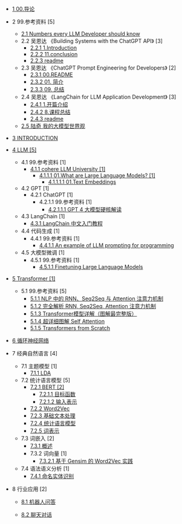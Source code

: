   - [1 00.导论](/00.导论/README.md)
    
  - 2 99.参考资料 [5]
    - [2.1 Numbers every LLM Developer should know](/99.参考资料/2023-Numbers%20every%20LLM%20Developer%20should%20know.md)
    - 2.2 吴恩达 《Building Systems with the ChatGPT API》 [3]
      - [2.2.1 1.Introduction](/99.参考资料/2023-吴恩达-《Building%20Systems%20with%20the%20ChatGPT%20API》/1.Introduction.md)
      - [2.2.2 11.conclusion](/99.参考资料/2023-吴恩达-《Building%20Systems%20with%20the%20ChatGPT%20API》/11.conclusion.md)
      - [2.2.3 readme](/99.参考资料/2023-吴恩达-《Building%20Systems%20with%20the%20ChatGPT%20API》/readme.md)
    - 2.3 吴恩达 《ChatGPT Prompt Engineering for Developers》 [2]
      - [2.3.1 00.README](/99.参考资料/2023-吴恩达-《ChatGPT%20Prompt%20Engineering%20for%20Developers》/00.README.md)
      - [2.3.2 01. 简介](/99.参考资料/2023-吴恩达-《ChatGPT%20Prompt%20Engineering%20for%20Developers》/01.%20简介.md)
      - [2.3.3 09. 总结](/99.参考资料/2023-吴恩达-《ChatGPT%20Prompt%20Engineering%20for%20Developers》/09.%20总结.md)
    - 2.4 吴恩达 《LangChain for LLM Application Development》 [3]
      - [2.4.1 1.开篇介绍](/99.参考资料/2023-吴恩达-《LangChain%20for%20LLM%20Application%20Development》/1.开篇介绍.md)
      - [2.4.2 8.课程总结](/99.参考资料/2023-吴恩达-《LangChain%20for%20LLM%20Application%20Development》/8.课程总结.md)
      - [2.4.3 readme](/99.参考资料/2023-吴恩达-《LangChain%20for%20LLM%20Application%20Development》/readme.md)
    - [2.5 陆奇 我的大模型世界观](/99.参考资料/2023-陆奇-我的大模型世界观.md)
  - [3 INTRODUCTION](/INTRODUCTION.md)
  - [4 LLM [5]](/LLM/README.md)
    - 4.1 99.参考资料 [1]
      - [4.1.1 cohere LLM University [1]](/LLM/99.参考资料/cohere-LLM%20University/README.md)
        - [4.1.1.1 01.What are Large Language Models? [1]](/LLM/99.参考资料/cohere-LLM%20University/01.What%20are%20Large%20Language%20Models?/README.md)
          - [4.1.1.1.1 01.Text Embeddings](/LLM/99.参考资料/cohere-LLM%20University/01.What%20are%20Large%20Language%20Models?/01.Text%20Embeddings.md)
    - 4.2 GPT [1]
      - 4.2.1 ChatGPT [1]
        - 4.2.1.1 99.参考资料 [1]
          - [4.2.1.1.1 GPT 4 大模型硬核解读](/LLM/GPT/ChatGPT/99.参考资料/2023-GPT-4%20大模型硬核解读.md)
    - 4.3 LangChain [1]
      - [4.3.1 LangChain 中文入门教程](/LLM/LangChain/2023-LangChain%20中文入门教程.md)
    - 4.4 代码生成 [1]
      - 4.4.1 99.参考资料 [1]
        - [4.4.1.1 An example of LLM prompting for programming](/LLM/代码生成/99.参考资料/2023-An%20example%20of%20LLM%20prompting%20for%20programming.md)
    - 4.5 大模型微调 [1]
      - 4.5.1 99.参考资料 [1]
        - [4.5.1.1 Finetuning Large Language Models](/LLM/大模型微调/99.参考资料/2023-Finetuning%20Large%20Language%20Models.md)
  - [5 Transformer [1]](/Transformer/README.md)
    - 5.1 99.参考资料 [5]
      - [5.1.1 NLP 中的 RNN、Seq2Seq 与 Attention 注意力机制](/Transformer/99.参考资料/2019-NLP%20中的%20RNN、Seq2Seq%20与%20Attention%20注意力机制.md)
      - [5.1.2 完全解析 RNN, Seq2Seq, Attention 注意力机制](/Transformer/99.参考资料/2020-完全解析%20RNN,%20Seq2Seq,%20Attention%20注意力机制.md)
      - [5.1.3 Transformer模型详解（图解最完整版）](/Transformer/99.参考资料/2021-Transformer模型详解（图解最完整版）.md)
      - [5.1.4 超详细图解 Self Attention](/Transformer/99.参考资料/2021-超详细图解%20Self-Attention.md)
      - [5.1.5 Transformers from Scratch](/Transformer/99.参考资料/2023-Transformers%20from%20Scratch.md)
  - [6 循环神经网络](/循环神经网络/README.md)
    
  - 7 经典自然语言 [4]
    - 7.1 主题模型 [1]
      - [7.1.1 LDA](/经典自然语言/主题模型/LDA.md)
    - 7.2 统计语言模型 [5]
      - [7.2.1 BERT [2]](/经典自然语言/统计语言模型/BERT/README.md)
        - [7.2.1.1 目标函数](/经典自然语言/统计语言模型/BERT/目标函数.md)
        - [7.2.1.2 输入表示](/经典自然语言/统计语言模型/BERT/输入表示.md)
      - [7.2.2 Word2Vec](/经典自然语言/统计语言模型/Word2Vec.md)
      - [7.2.3 基础文本处理](/经典自然语言/统计语言模型/基础文本处理.md)
      - [7.2.4 统计语言模型](/经典自然语言/统计语言模型/统计语言模型.md)
      - [7.2.5 词表示](/经典自然语言/统计语言模型/词表示.md)
    - 7.3 词嵌入 [2]
      - [7.3.1 概述](/经典自然语言/词嵌入/概述.md)
      - 7.3.2 词向量 [1]
        - [7.3.2.1 基于 Gensim 的 Word2Vec 实践](/经典自然语言/词嵌入/词向量/基于%20Gensim%20的%20Word2Vec%20实践.md)
    - 7.4 语法语义分析 [1]
      - [7.4.1 命名实体识别](/经典自然语言/语法语义分析/命名实体识别.md)
  - 8 行业应用 [2]
    - [8.1 机器人问答](/行业应用/机器人问答/README.md)
      
    - [8.2 聊天对话](/行业应用/聊天对话/README.md)
      
